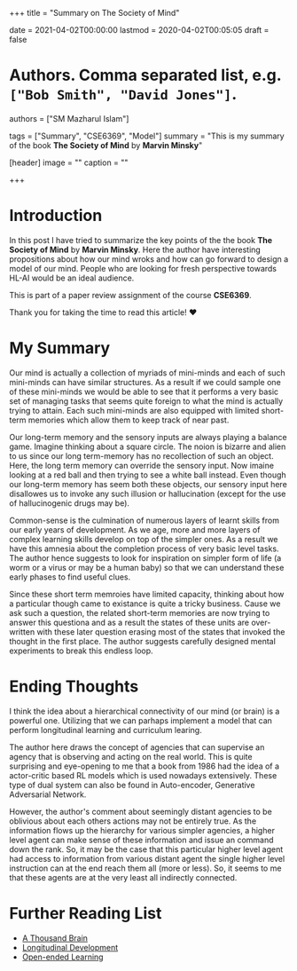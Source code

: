 +++
title = "Summary on The Society of Mind"

date = 2021-04-02T00:00:00
lastmod = 2020-04-02T00:05:05
draft = false

# Authors. Comma separated list, e.g. `["Bob Smith", "David Jones"]`.
authors = ["SM Mazharul Islam"]

tags = ["Summary", "CSE6369", "Model"]
summary = "This is my summary of the book **The Society of Mind** by **Marvin Minsky**"

[header]
image = ""
caption = ""

+++

# Introduction

In this post I have tried to summarize the key points of the the book **The Society of Mind** by **Marvin Minsky**. Here the author have interesting propositions about how our mind wroks and how can go forward to design a model of our mind. People who are looking for fresh perspective towards HL-AI would be an ideal audience.

This is part of a paper review assignment of the course **CSE6369**.

Thank you for taking the time to read this article! :heart:


# My Summary

Our mind is actually a collection of myriads of mini-minds and each of such mini-minds can have similar structures. As a result if we could sample one of these mini-minds we would be able to see that it performs a very basic set of managing tasks that seems quite foreign to what the mind is actually trying to attain. Each such mini-minds are also equipped with limited short-term memories which allow them to keep track of near past.

Our long-term memory and the sensory inputs are always playing a balance game. Imagine thinking about a square circle. The noion is bizarre and alien to us since our long term-memory has no recollection of such an object. Here, the long term memory can override the sensory input. Now imaine looking at a red ball and then trying to see a white ball instead. Even though our long-term memory has seem both these objects, our sensory input here disallowes us to invoke any such illusion or hallucination (except for the use of hallucinogenic drugs may be).

Common-sense is the culmination of numerous layers of learnt skills from our early years of development. As we age, more and more layers of complex learning skills develop on top of the simpler ones. As a result we have this amnesia about the completion process of very basic level tasks. The author hence suggests to look for inspiration on simpler form of life (a worm or a virus or may be a human baby) so that we can understand these early phases to find useful clues.


Since these short term memroies have limited capacity, thinking about how a particular though came to existance is quite a tricky business. Cause we ask such a question, the related short-term memories are now trying to answer this questiona and as a result the states of these units are over-written with these later question erasing most of the states that invoked the thought in the first place. The author suggests carefully designed mental experiments to break this endless loop.



# Ending Thoughts
I think the idea about a hierarchical connectivity of our mind (or brain) is a powerful one. Utilizing that we can parhaps implement a model that can perform longitudinal learning and curriculum learing.

The author here draws the concept of agencies that can supervise an agency that is observing and acting on the real world. This is quite surprising and eye-opening to me that a book from 1986 had the idea of a actor-critic based RL models which is used nowadays extensively. These type of dual system can also be found in Auto-encoder, Generative Adversarial Network.

However, the author's comment about seemingly distant agencies to be oblivious about each others actions may not be entirely true. As the information flows up the hierarchy for various simpler agencies, a higher level agent can make sense of these information and issue an command down the rank. So, it may be the case that this particular higher level agent had access to information from various distant agent the single higher level instruction can at the end reach them all (more or less). So, it seems to me that these agents are at the very least all indirectly connected.


# Further Reading List
- [A Thousand Brain](https://www.amazon.com/Thousand-Brains-New-Theory-Intelligence/dp/1541675819)
- [Longitudinal Development](https://en.wikipedia.org/wiki/Longitudinal_study)
- [Open-ended Learning](https://thehomeschoolscientist.com/open-ended-learning-resource/)
